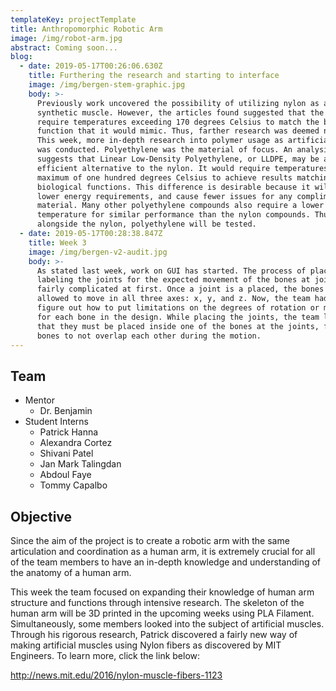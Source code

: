 ```yaml
---
templateKey: projectTemplate
title: Anthropomorphic Robotic Arm
image: /img/robot-arm.jpg
abstract: Coming soon...
blog:
  - date: 2019-05-17T00:26:06.630Z
    title: Furthering the research and starting to interface
    image: /img/bergen-stem-graphic.jpg
    body: >-
      Previously work uncovered the possibility of utilizing nylon as a
      synthetic muscle. However, the articles found suggested that the nylon may
      require temperatures exceeding 170 degrees Celsius to match the biological
      function that it would mimic. Thus, farther research was deemed necessary.
      This week, more in-depth research into polymer usage as artificial muscles
      was conducted. Polyethylene was the material of focus. An analysis
      suggests that Linear Low-Density Polyethylene, or LLDPE, may be a more
      efficient alternative to the nylon. It would require temperatures at a
      maximum of one hundred degrees Celsius to achieve results matching the
      biological functions. This difference is desirable because it will lead to
      lower energy requirements, and cause fewer issues for any complimentary
      material. Many other polyethylene compounds also require a lower
      temperature for similar performance than the nylon compounds. Thus,
      alongside the nylon, polyethylene will be tested.
  - date: 2019-05-17T00:28:38.847Z
    title: Week 3
    image: /img/bergen-v2-audit.jpg
    body: >-
      As stated last week, work on GUI has started. The process of placing and
      labeling the joints for the expected movement of the bones at joints was
      fairly complicated at first. Once a joint is a placed, the bones will be
      allowed to move in all three axes: x, y, and z. Now, the team had to
      figure out how to put limitations on the degrees of rotation or movement
      for each bone in the design. While placing the joints, the team learned
      that they must be placed inside one of the bones at the joints, for the
      bones to not overlap each other during the motion.
---
```

## Team

* Mentor
  * Dr. Benjamin
* Student Interns
  * Patrick Hanna
  * Alexandra Cortez
  * Shivani Patel
  * Jan Mark Talingdan
  * Abdoul Faye
  * Tommy Capalbo

## Objective

Since the aim of the project is to create a robotic arm with the same articulation and coordination as a human arm, it is extremely crucial for all of the team members to have an in-depth knowledge and understanding of the anatomy of a human arm. 

This week the team focused on expanding their knowledge of human arm structure and functions through intensive research. The skeleton of the human arm will be 3D printed in the upcoming weeks using PLA Filament. Simultaneously, some members looked into the subject of artificial muscles. Through his rigorous research, Patrick discovered a fairly new way of making artificial muscles using Nylon fibers as discovered by MIT Engineers. To learn more, click the link below:

<http://news.mit.edu/2016/nylon-muscle-fibers-1123>
